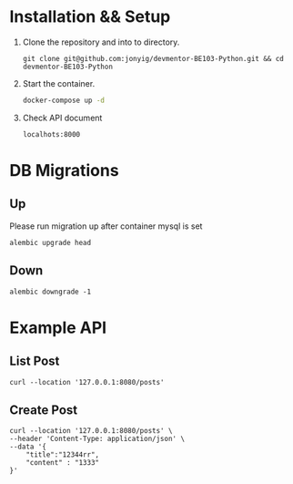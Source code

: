 # Installation && Setup
1. Clone the repository and into to directory.
    ```
    git clone git@github.com:jonyig/devmentor-BE103-Python.git && cd devmentor-BE103-Python
    ```

2. Start the container.
   ```sh
   docker-compose up -d 
   ```

3. Check API document
    ```
   localhots:8000
   ```

# DB Migrations
## Up
Please run migration up after container mysql is set
```
alembic upgrade head
```

## Down
```
alembic downgrade -1
```

# Example API

## List Post
```
curl --location '127.0.0.1:8080/posts'
```

## Create Post
```
curl --location '127.0.0.1:8080/posts' \
--header 'Content-Type: application/json' \
--data '{
    "title":"12344rr",
    "content" : "1333"
}'
```